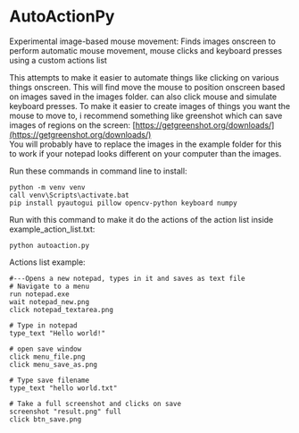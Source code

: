 # AutoActionPy
Experimental image-based mouse movement: Finds images onscreen to perform automatic mouse movement, mouse clicks and keyboard presses using a custom actions list

This attempts to make it easier to automate things like clicking on various things onscreen. This will find move the mouse to position onscreen based on images saved in the images folder. can also click mouse and simulate keyboard presses. To make it easier to create images of things you want the mouse to move to, i recommend something like greenshot which can save images of regions on the screen: [https://getgreenshot.org/downloads/](https://getgreenshot.org/downloads/)  
You will probably have to replace the images in the example folder for this to work if your notepad looks different on your computer than the images.

Run these commands in command line to install: 
```
python -m venv venv
call venv\Scripts\activate.bat
pip install pyautogui pillow opencv-python keyboard numpy
```

Run with this command to make it do the actions of the action list inside example_action_list.txt:  
```
python autoaction.py
```



Actions list example:
```
#---Opens a new notepad, types in it and saves as text file
# Navigate to a menu
run notepad.exe
wait notepad_new.png
click notepad_textarea.png

# Type in notepad
type_text "Hello world!"

# open save window
click menu_file.png
click menu_save_as.png

# Type save filename
type_text "hello world.txt"

# Take a full screenshot and clicks on save
screenshot "result.png" full
click btn_save.png
```
